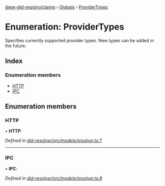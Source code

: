[@ew-did-registry/claims](../README.md) › [Globals](../globals.md) › [ProviderTypes](providertypes.md)

# Enumeration: ProviderTypes

Specifies currently supported provider types. New types can be added in the future.

## Index

### Enumeration members

* [HTTP](providertypes.md#http)
* [IPC](providertypes.md#ipc)

## Enumeration members

###  HTTP

• **HTTP**:

*Defined in [did-resolver/src/models/resolver.ts:7](https://github.com/energywebfoundation/ew-did-registry/blob/b17cc12/packages/did-resolver/src/models/resolver.ts#L7)*

___

###  IPC

• **IPC**:

*Defined in [did-resolver/src/models/resolver.ts:8](https://github.com/energywebfoundation/ew-did-registry/blob/b17cc12/packages/did-resolver/src/models/resolver.ts#L8)*
